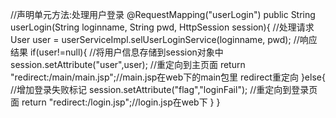 

//声明单元方法:处理用户登录
@RequestMapping("userLogin")
public String userLogin(String loginname, String pwd, HttpSession session){
    //处理请求
    User user = userServiceImpl.selUserLoginService(loginname, pwd);
    //响应结果
        if(user!=null){
            //将用户信息存储到session对象中
            session.setAttribute("user",user);
            //重定向到主页面
            return "redirect:/main/main.jsp";//main.jsp在web下的main包里  redirect重定向
        }else{
            //增加登录失败标记
            session.setAttribute("flag","loginFail");
            //重定向到登录页面
            return "redirect:/login.jsp";//login.jsp在web下
        }
}
